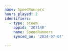 ```yaml
---
name: SpeedRunners
hours_played: 2
identifiers:
  - type: steam
    appid: '207140'
    name: SpeedRunners
    synced_on: '2024-07-04'

---
```

